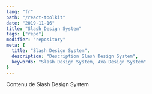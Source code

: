 ```yaml
---
lang: "fr"
path: "/react-toolkit"
date: "2019-11-16"
title: "Slash Design System"
tags: ["repo"]
modifier: "repository"
meta: {
  title: "Slash Design System",
  description: "Description Slash Design System",
  keywords: "Slash Design System, Axa Design System"
}
---
```


Contenu de Slash Design System
